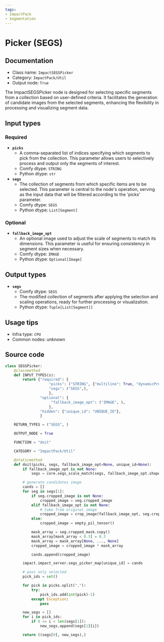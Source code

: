 ```yaml
---
tags:
- ImpactPack
- Segmentation
---
```


# Picker (SEGS)
## Documentation
- Class name: `ImpactSEGSPicker`
- Category: `ImpactPack/Util`
- Output node: `True`

The ImpactSEGSPicker node is designed for selecting specific segments from a collection based on user-defined criteria. It facilitates the generation of candidate images from the selected segments, enhancing the flexibility in processing and visualizing segment data.
## Input types
### Required
- **`picks`**
    - A comma-separated list of indices specifying which segments to pick from the collection. This parameter allows users to selectively process and output only the segments of interest.
    - Comfy dtype: `STRING`
    - Python dtype: `str`
- **`segs`**
    - The collection of segments from which specific items are to be selected. This parameter is central to the node's operation, serving as the input data that will be filtered according to the 'picks' parameter.
    - Comfy dtype: `SEGS`
    - Python dtype: `List[Segment]`
### Optional
- **`fallback_image_opt`**
    - An optional image used to adjust the scale of segments to match its dimensions. This parameter is useful for ensuring consistency in segment sizes when necessary.
    - Comfy dtype: `IMAGE`
    - Python dtype: `Optional[Image]`
## Output types
- **`segs`**
    - Comfy dtype: `SEGS`
    - The modified collection of segments after applying the selection and scaling operations, ready for further processing or visualization.
    - Python dtype: `Tuple[List[Segment]]`
## Usage tips
- Infra type: `CPU`
- Common nodes: unknown


## Source code
```python
class SEGSPicker:
    @classmethod
    def INPUT_TYPES(s):
        return {"required": {
                    "picks": ("STRING", {"multiline": True, "dynamicPrompts": False, "pysssss.autocomplete": False}),
                    "segs": ("SEGS",),
                    },
                "optional": {
                     "fallback_image_opt": ("IMAGE", ),
                    },
                "hidden": {"unique_id": "UNIQUE_ID"},
                }

    RETURN_TYPES = ("SEGS", )

    OUTPUT_NODE = True

    FUNCTION = "doit"

    CATEGORY = "ImpactPack/Util"

    @staticmethod
    def doit(picks, segs, fallback_image_opt=None, unique_id=None):
        if fallback_image_opt is not None:
            segs = core.segs_scale_match(segs, fallback_image_opt.shape)

        # generate candidates image
        cands = []
        for seg in segs[1]:
            if seg.cropped_image is not None:
                cropped_image = seg.cropped_image
            elif fallback_image_opt is not None:
                # take from original image
                cropped_image = crop_image(fallback_image_opt, seg.crop_region)
            else:
                cropped_image = empty_pil_tensor()

            mask_array = seg.cropped_mask.copy()
            mask_array[mask_array < 0.3] = 0.3
            mask_array = mask_array[None, ..., None]
            cropped_image = cropped_image * mask_array

            cands.append(cropped_image)

        impact.impact_server.segs_picker_map[unique_id] = cands

        # pass only selected
        pick_ids = set()

        for pick in picks.split(","):
            try:
                pick_ids.add(int(pick)-1)
            except Exception:
                pass

        new_segs = []
        for i in pick_ids:
            if 0 <= i < len(segs[1]):
                new_segs.append(segs[1][i])

        return ((segs[0], new_segs),)

```
